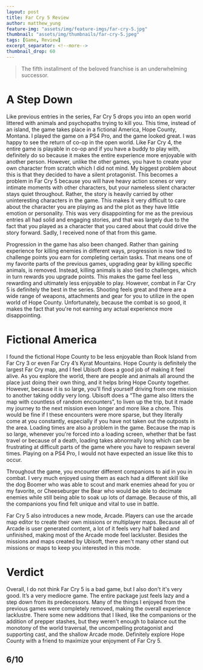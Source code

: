 ```yaml
---
layout: post
title: Far Cry 5 Review
author: matthew_yung
feature-img: "assets/img/feature-imgs/far-cry-5.jpg"
thumbnail: "assets/img/thumbnails/far-cry-5.jpeg"
tags: [Game, Review]
excerpt_separator: <!--more-->
thumbnail_drop: 60
---
```


> The fifth installment of the beloved franchise is an underwhelming successor.
<!--more-->

# A Step Down

Like previous entries in the series, Far Cry 5 drops you into an open world littered with animals and psychopaths trying to kill you. This time, instead of an island, the game takes place in a fictional America, Hope County, Montana. I played the game on a PS4 Pro, and the game looked great. I was happy to see the return of co-op in the open world. Like Far Cry 4, the entire game is playable in co-op and if you have a buddy to play with, definitely do so because it makes the entire experience more enjoyable with another person. However, unlike the other games, you have to create your own character from scratch which I did not mind. My biggest problem about this is that they decided to have a silent protagonist. This becomes a problem in Far Cry 5 because you will have heavy action scenes or very intimate moments with other characters, but your nameless silent character stays quiet throughout. Rather, the story is heavily carried by other uninteresting characters in the game. This makes it very difficult to care about the character you are playing as and the plot as they have little emotion or personality. This was very disappointing for me as the previous entries all had solid and engaging stories, and that was largely due to the fact that you played as a character that you cared about that could drive the story forward. Sadly, I received none of that from this game.

Progression in the game has also been changed. Rather than gaining experience for killing enemies in different ways, progression is now tied to challenge points you earn for completing certain tasks. That means one of my favorite parts of the previous games, upgrading gear by killing specific animals, is removed. Instead, killing animals is also tied to challenges, which in turn rewards you upgrade points. This makes the game feel less rewarding and ultimately less enjoyable to play. However, combat in Far Cry 5 is definitely the best in the series. Shooting feels great and there are a wide range of weapons, attachments and gear for you to utilize in the open world of Hope County. Unfortunately, because the combat is so good, it makes the fact that you're not earning any actual experience more disappointing.

# Fictional America

I found the fictional Hope County to be less enjoyable than Rook Island from Far Cry 3 or even Far Cry 4’s Kyrat Mountains. Hope County is definitely the largest Far Cry map, and I feel Ubisoft does a good job of making it feel alive. As you explore the world, there are people and animals all around the place just doing their own thing, and it helps bring Hope County together. However, because it is so large, you’ll find yourself driving from one mission to another taking oddly very long. Ubisoft does a “The game also litters the map with countless of random encounters”, to liven up the trip, but it made my journey to the next mission even longer and more like a chore. This would be fine if I these encounters were more sparse, but they literally come at you constantly, especially if you have not taken out the outposts in the area. Loading times are also a problem in the game. Because the map is so large, whenever you're forced into a loading screen, whether that be fast travel or because of a death, loading takes abnormally long which can be frustrating at difficult parts of the game where you have to respawn several times. Playing on a PS4 Pro, I would not have expected an issue like this to occur.

Throughout the game, you encounter different companions to aid in you in combat. I very much enjoyed using them as each had a different skill like the dog Boomer who was able to scout and mark enemies ahead for you or my favorite, or Cheeseburger the Bear who would be able to decimate enemies while still being able to soak up lots of damage. Because of this, all the companions you find felt unique and vital to use in battle.

Far Cry 5 also introduces a new mode, Arcade. Players can use the arcade map editor to create their own missions or multiplayer maps. Because all of Arcade is user generated content, a lot of it feels very half baked and unfinished, making most of the Arcade mode feel lackluster. Besides the missions and maps created by Ubisoft, there aren't many other stand out missions or maps to keep you interested in this mode.

# Verdict

Overall, I do not think Far Cry 5 is a bad game, but I also don't it's very good. It’s a very mediocre game. The entire package just feels lazy and a step down from its predecessors. Many of the things I enjoyed from the previous games were completely removed, making the overall experience lacklustre. There some new additions that I liked, like the companions or the addition of prepper stashes, but they weren't enough to balance out the monotony of the world traversal, the uncompelling protagonist and supporting cast, and the shallow Arcade mode. Definitely explore Hope County with a friend to maximize your enjoyment of Far Cry 5.

## 6/10
